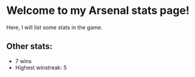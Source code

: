 # Welcome to my Arsenal stats page!
Here, I will list some stats in the game.

## Other stats:
- 7 wins
- Highest winstreak: 5

